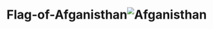 # Flag-of-Afganisthan![Afganisthan](https://user-images.githubusercontent.com/99181174/161427229-e65e0e7a-773f-4029-a21a-8031a087a3dd.png)
